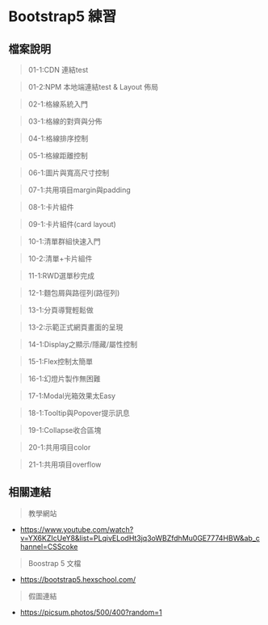 # Bootstrap5 練習

## 檔案說明

> 01-1:CDN 連結test

> 01-2:NPM 本地端連結test & Layout 佈局

> 02-1:格線系統入門

> 03-1:格線的對齊與分佈

> 04-1:格線排序控制

> 05-1:格線距離控制

> 06-1:圖片與寬高尺寸控制

> 07-1:共用項目margin與padding

> 08-1:卡片組件

> 09-1:卡片組件(card layout)

> 10-1:清單群組快速入門

> 10-2:清單+卡片組件

> 11-1:RWD選單秒完成

> 12-1:麵包屑與路徑列(路徑列)

> 13-1:分頁導覽輕鬆做

> 13-2:示範正式網頁畫面的呈現

> 14-1:Display之顯示/隱藏/屬性控制

> 15-1:Flex控制太簡單

> 16-1:幻燈片製作無困難

> 17-1:Modal光箱效果太Easy

> 18-1:Tooltip與Popover提示訊息

> 19-1:Collapse收合區塊

> 20-1:共用項目color

> 21-1:共用項目overflow


## 相關連結

> 教學網站

- https://www.youtube.com/watch?v=YX6KZIcUeY8&list=PLqivELodHt3jq3oWBZfdhMu0GE7774HBW&ab_channel=CSScoke

> Boostrap 5 文檔

- https://bootstrap5.hexschool.com/

> 假圖連結

- https://picsum.photos/500/400?random=1